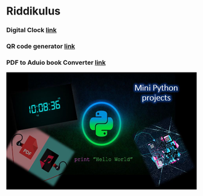 # Riddikulus
### Digital Clock [link](https://github.com/ravindikumarasinghe/Riddikulus/tree/main/The%20Weasley%20Clock)
### QR code generator [link](https://github.com/ravindikumarasinghe/Riddikulus/tree/main/The%20Fidelius%20Charm)
### PDF to Aduio book Converter [link](https://github.com/ravindikumarasinghe/Riddikulus/tree/main/Moaning%20Myrtle)  
<p align="center"><img align="center" src="https://github.com/ravindikumarasinghe/Riddikulus/blob/main/Assets/Capture.JPG" alt="code.png"/></p></br>
